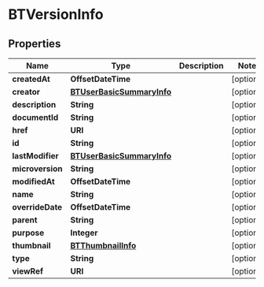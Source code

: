 

# BTVersionInfo


## Properties

Name | Type | Description | Notes
------------ | ------------- | ------------- | -------------
**createdAt** | **OffsetDateTime** |  |  [optional]
**creator** | [**BTUserBasicSummaryInfo**](BTUserBasicSummaryInfo.md) |  |  [optional]
**description** | **String** |  |  [optional]
**documentId** | **String** |  |  [optional]
**href** | **URI** |  |  [optional]
**id** | **String** |  |  [optional]
**lastModifier** | [**BTUserBasicSummaryInfo**](BTUserBasicSummaryInfo.md) |  |  [optional]
**microversion** | **String** |  |  [optional]
**modifiedAt** | **OffsetDateTime** |  |  [optional]
**name** | **String** |  |  [optional]
**overrideDate** | **OffsetDateTime** |  |  [optional]
**parent** | **String** |  |  [optional]
**purpose** | **Integer** |  |  [optional]
**thumbnail** | [**BTThumbnailInfo**](BTThumbnailInfo.md) |  |  [optional]
**type** | **String** |  |  [optional]
**viewRef** | **URI** |  |  [optional]



